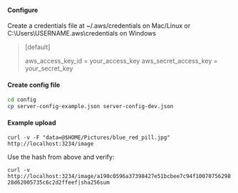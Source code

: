 #### Configure
Create a credentials file at ~/.aws/credentials on Mac/Linux or C:\Users\USERNAME\.aws\credentials on Windows

>[default]
>
>aws_access_key_id = your_access_key
>aws_secret_access_key = your_secret_key


#### Create config file

```bash
cd config
cp server-config-example.json server-config-dev.json
```

#### Example upload

`curl -v -F "data=@$HOME/Pictures/blue_red_pill.jpg" http://localhost:3234/image`

Use the hash from above and verify:

`curl -v http://localhost:3234/image/a190c0596a37398427e51bcbee7c94f1007075629828d62005735c6c2d2ffeef|sha256sum`